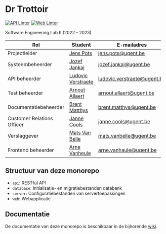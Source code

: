 # Dr Trottoir

[![API Linter](https://github.com/SELab-2/Dr-Trottoir-1/actions/workflows/api-lint.yml/badge.svg)](https://github.com/SELab-2/Dr-Trottoir-1/actions/workflows/api-lint.yml)
[![Web Linter](https://github.com/SELab-2/Dr-Trottoir-1/actions/workflows/web-lint.yml/badge.svg)](https://github.com/SELab-2/Dr-Trottoir-1/actions/workflows/web-lint.yml)

Software Engineering Lab II (2022 - 2023)

| Rol                        | Student                                            | E-mailadres                 |
|----------------------------|----------------------------------------------------|-----------------------------|
| Projectleider              | [Jens Pots](https://github.com/jenspots)           | jens.pots@ugent.be          |
| Systeembeheerder           | [Jozef Jankaj](https://github.com/TheMessik)       | jozef.jankaj@ugent.be       |
| API beheerder              | [Ludovic Verstraete](https://github.com/ludverst)  | ludovic.verstraete@ugent.be |
| Test beheerder             | [Arnout Allaert](https://github.com/ArnoutAllaert) | arnout.allaert@ugent.be     |
| Documentatiebeheerder      | [Brent Matthys](https://github.com/brmatthy)       | brent.matthys@ugent.be      |
| Customer Relations Officer | [Janne Cools](https://github.com/JanneCools)       | janne.cools@ugent.be        |
| Verslaggever               | [Mats Van Belle](https://github.com/matsvbelle)    | mats.vanbelle@ugent.be      |
| Frontend beheerder         | [Arne Vanheule](https://github.com/arvheule)       | arne.vanhaule@ugent.be      |

## Structuur van deze monorepo

- `api`: RESTful API
- `database`: Initialisatie- en migratiebestanden databank
- `server`: Configuratiebestanden van servertoepassingen
- `web`: Webapplicatie

## Documentatie
De documentatie van deze monorepo is beschikbaar in de bijhorende [wiki](https://github.com/SELab-2/Dr-Trottoir-1/wiki).